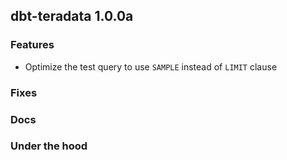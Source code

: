 ## dbt-teradata 1.0.0a

### Features
* Optimize the test query to use `SAMPLE` instead of `LIMIT` clause

### Fixes

### Docs

### Under the hood
